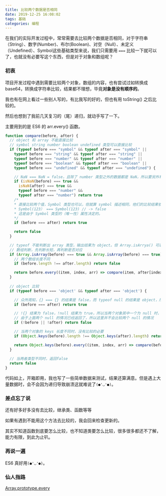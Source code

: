 ```yaml
---
title: 比较两个数据是否相同
date: 2019-12-25 16:08:02
tags: 基础
categories: 编程
---
```


在我们的实际开发过程中，常常需要去比较两个数据是否相同，对于字符串（String）、数字(Number)、布尔(Boolean)、对空（Null）、未定义（Undefined）、Symbol这些基础类型来说，我们只需要用 `===` 比较一下就可以了，也就没有必要写这个东西，但是对于对象和数组呢？

<!-- more -->

### 初衷

项目开发过程中遇到需要比较两个对象，数组的内容，也有尝试过如转换成 base64，转换成字符串比较，结果都不理想，毕竟**对象是没有顺序的**。

我也有在网上看过一些别人写的，有比我写的好的，但也有用 toString() 之后比较的。

然后也想到了我前几天复习的（尾）递归，就动手写了一下。

主要用到的是 ES6 的 arr.every() 函数。

```js
function compare(before, after) {
  // object 和 array 不能直接比较
  // symbol string number boolean undefined 类型可以直接比较
  if (typeof before === "symbol" && typeof after === "symbol" ||
    typeof before === "string" && typeof after === "string" ||
    typeof before === "number" && typeof after === "number" ||
    typeof before === "boolean" && typeof after === "boolean" ||
    typeof before === "undefined" && typeof after === "undefined") {

    // NaN === NaN = false，且除了 number 类型之外的数据都是 NaN，所以要另外判断
    if (isNaN(before) === true &&
      isNaN(after) === true &&
      typeof before === "number" &&
      typeof after === "number") return true
    /*
    * 直接比较两个值，Symbol 类型也可以，但就算 symbol 描述相同，他们的比较结果依旧为 false
    * Symbol(123） === Symbol(123) // -> false
    * 这是由于 Symbol 类型的（唯一性）属性决定的。
    */
    if (before === after) return true

    return false
  }

  // typeof 不能判断出 array 类型，输出结果为 object。但 Array.isArrya() 可以。
  // 数组判断，先判断长短，再判断是否对应
  if (Array.isArray(before) === true && Array.isArray(before) === true) {
    // 两个数组长度不同
    if (before.length !== after.length) return false

    return before.every((item, index, arr) => compare(item, after[index]))
  }
  
  // object 比较
  if (typeof before === 'object' && typeof after === 'object') {

    // 众所周知，{} === {} 的结果是 false，而 typeof null 的结果是 object，所以这里的比较是针对两个 null 的比较，null === null 的结果为 true
    if (before === after) return true

    // !{} 结果为 false，!null 结果为 true，所以当两个对象其中一个为 null 时，可以返回 false。
    // 由于上面两个 null 的情况已经返回了，所以这里并不会比较两个 null 的情况
    if (!before || !after) return false

    // 当两个对象的 keys 长度不同时，没有比较的必要
    if (Object.keys(before).length !== Object.keys(after).length) return false

    return Object.keys(before).every((item, index, arr) => compare(before[item], after[item]))
  }
  
  // 当两者类型不同时，返回false
  return false
}
```

代码如上，开箱即用，我也写了一些简单数据来测试，结果还算满意。但是遇上大量数据时，会不会因为递归导致崩溃这就难说了`(●'◡'●)`。

### 差点忘了说

还有好多好多没有去比较，继承类、函数等等

如果有遇到不能用这个方法去比较的，我会回来检查更新的。

其实不知道函数到底要怎么比较，也不知道类要怎么比较，很多很多都还不了解，能力有限，到此为止叭。

### 再说一遍

ES6 真好用`(●'◡'●)`。

### 仙人指路

[Array.prototype.every](https://developer.mozilla.org/en-US/docs/Web/JavaScript/Reference/Global_Objects/Array/every)